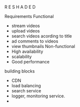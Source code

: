 R
E
S
H
A
D
E
D

Requirements
Functional
- stream videos
- upload videos
- search videos acording to title
- ad comments to videos
- view thumbnails
Non-functional
- High availability
- scalability
- Good performance

building blocks
- CDN
- load balancing
- search service
- logger, monitoring service.
- 